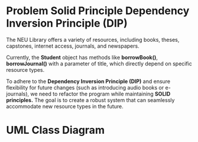 # Problem Solid Principle Dependency Inversion Principle (DIP)

The NEU Library offers a variety of resources, including books, theses, capstones, internet access, journals, and newspapers.

Currently, the __Student__ object has methods like __borrowBook()__, __borrowJournal()__ with a parameter of title, which directly depend on specific resource types.

To adhere to the __Dependency Inversion Principle (DIP)__ and ensure flexibility for future changes (such as introducing audio books or e-journals), we need to refactor the program while maintaining __SOLID principles.__ The goal is to create a robust system that can seamlessly accommodate new resource types in the future.

# UML Class Diagram
